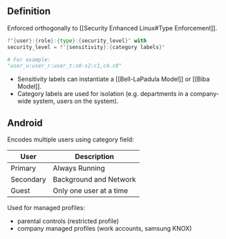 ## Definition
Enforced orthogonally to [[Security Enhanced Linux#Type Enforcement]].
```python
f"{user}:{role}:{type}:{security_level}" with 
security_level = f"{sensitivity}:{category labels}"

# For example:
"user_u:user_r:user_t:s0-s2:c1,c4.c8"
```
- Sensitivity labels can instantiate a [[Bell-LaPadula Model]] or [[Biba Model]].
- Category labels are used for isolation (e.g. departments in a company-wide system, users on the system).
## Android
Encodes multiple users using category field:

| User      | Description             |
| --------- | ----------------------- |
| Primary   | Always Running          |
| Secondary | Background and Network  |
| Guest     | Only one user at a time |
Used for managed profiles:
- parental controls (restricted profile)
- company managed profiles (work accounts, samsung KNOX)

